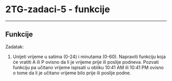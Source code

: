 # 2TG-zadaci-5 - funkcije
--------------------
Funkcije
--------------------

Zadatak:

1. Unijeti vrijeme u satima (0-24) i minutama (0-60).
Napraviti funkciju koja će vratiti A ili P ovisno da
li je vrijeme prije ili poslije podneva. Pozvati funkciju
pa učitano vrijeme ispisati u obliku 10:41 AM ili 10:41 PM
ovisno o tome da li je učitano vrijeme bilo prije ili poslije podne.





